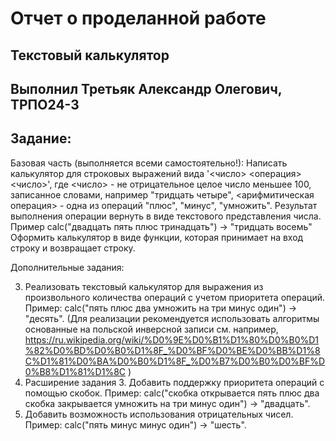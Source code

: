 # Отчет о проделанной работе
## Текстовый калькулятор
## Выполнил Третьяк Александр Олегович, ТРПО24-3
## Задание:
Базовая часть (выполняется всеми самостоятельно!):
Написать калькулятор для строковых выражений вида '<число> <операция> <число>', где <число> - не отрицательное целое число меньшее 100, записанное словами, например "тридцать четыре", <арифмитическая операция> - одна из операций "плюс", "минус", "умножить". Результат выполнения операции вернуть в виде текстового представления числа. Пример calc("двадцать пять плюс тринадцать") -> "тридцать восемь"
Оформить калькулятор в виде функции, которая принимает на вход строку и возвращает строку.

Дополнительные задания:

3)	Реализовать текстовый калькулятор для выражения из произвольного количества операций с учетом приоритета операций. Пример: calc("пять плюс два умножить на три минус один") -> "десять". (Для реализации рекомендуется использовать алгоритмы основанные на польской инверсной записи см. например, https://ru.wikipedia.org/wiki/%D0%9E%D0%B1%D1%80%D0%B0%D1%82%D0%BD%D0%B0%D1%8F_%D0%BF%D0%BE%D0%BB%D1%8C%D1%81%D0%BA%D0%B0%D1%8F_%D0%B7%D0%B0%D0%BF%D0%B8%D1%81%D1%8C )
4)	Расширение задания 3. Добавить поддержку приоритета операций с помощью скобок. Пример: calc("скобка открывается пять плюс два скобка закрывается умножить на три минус один") -> "двадцать".
5)	Добавить возможность использования отрицательных чисел. Пример: calc("пять минус минус один") -> "шесть". 

